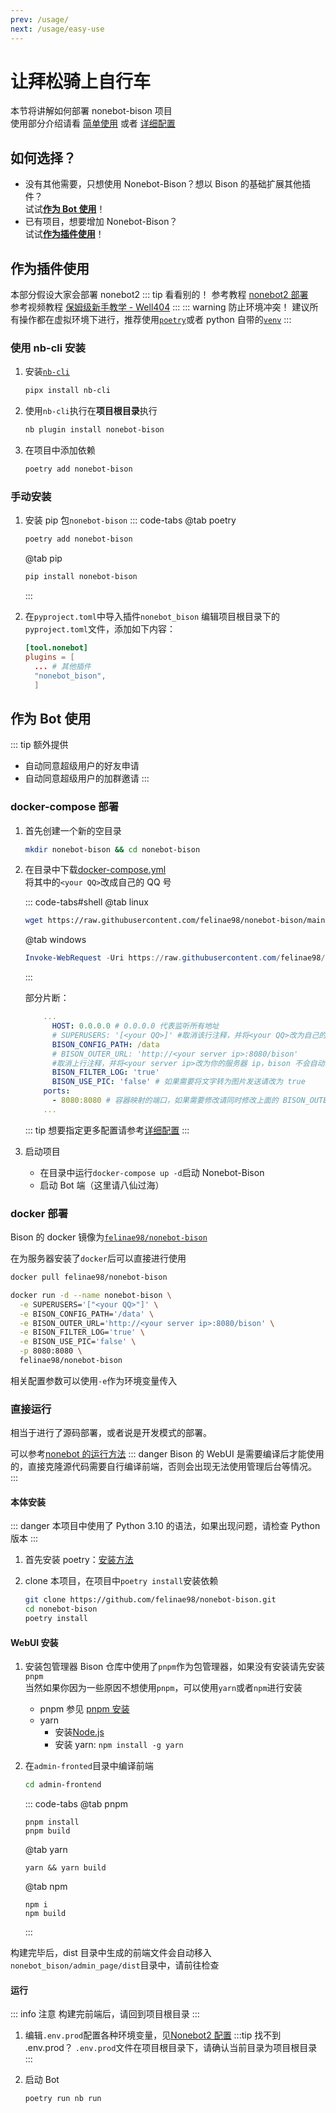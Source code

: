 ```yaml
---
prev: /usage/
next: /usage/easy-use
---
```


# 让拜松骑上自行车

本节将讲解如何部署 nonebot-bison 项目  
使用部分介绍请看 [简单使用](/usage/easy-use.md) 或者 [详细配置](/usage)

## 如何选择？

- 没有其他需要，只想使用 Nonebot-Bison？想以 Bison 的基础扩展其他插件？  
  试试[**作为 Bot 使用**](#作为-bot-使用)！
- 已有项目，想要增加 Nonebot-Bison？  
  试试[**作为插件使用**](#作为插件使用)！

## 作为插件使用

本部分假设大家会部署 nonebot2
::: tip 看看别的！
参考教程 [nonebot2 部署](https://v2.nonebot.dev/docs/quick-start)  
参考视频教程 [保姆级新手教学 - Well404](https://www.bilibili.com/video/BV1984y1b7JY)
:::
::: warning 防止环境冲突！
建议所有操作都在虚拟环境下进行，推荐使用[`poetry`](https://python-poetry.org/)或者 python 自带的[`venv`](https://docs.python.org/zh-cn/3/library/venv.html)
:::

### 使用 nb-cli 安装 <Badge type="tip" text="推荐" vertical="top" />

1. 安装[`nb-cli`](https://cli.nonebot.dev/docs/guide/installation)

   ```bash
   pipx install nb-cli
   ```

2. 使用`nb-cli`执行在**项目根目录**执行

   ```bash
   nb plugin install nonebot-bison
   ```

3. 在项目中添加依赖

   ```bash
   poetry add nonebot-bison
   ```

### 手动安装

1. 安装 pip 包`nonebot-bison`
   ::: code-tabs
   @tab poetry

   ```bash
   poetry add nonebot-bison
   ```

   @tab pip

   ```bash
   pip install nonebot-bison
   ```

   :::

2. 在`pyproject.toml`中导入插件`nonebot_bison`
   编辑项目根目录下的`pyproject.toml`文件，添加如下内容：

   ```toml
   [tool.nonebot]
   plugins = [
     ... # 其他插件
     "nonebot_bison",
     ]
   ```

## 作为 Bot 使用

::: tip 额外提供

- 自动同意超级用户的好友申请
- 自动同意超级用户的加群邀请
  :::

### docker-compose 部署 <Badge type="tip" text="推荐" vertical="top" />

1. 首先创建一个新的空目录

   ```bash
   mkdir nonebot-bison && cd nonebot-bison
   ```

2. 在目录中下载[docker-compose.yml](https://raw.githubusercontent.com/felinae98/nonebot-bison/main/docker-compose.yml)  
   将其中的`<your QQ>`改成自己的 QQ 号

   ::: code-tabs#shell
   @tab linux

   ```bash
   wget https://raw.githubusercontent.com/felinae98/nonebot-bison/main/docker-compose.yml
   ```

   @tab windows

   ```powershell
   Invoke-WebRequest -Uri https://raw.githubusercontent.com/felinae98/nonebot-bison/main/docker-compose.yml -OutFile docker-compose.yml
   ```

   :::

   部分片断：

   ```yml
       ...
         HOST: 0.0.0.0 # 0.0.0.0 代表监听所有地址
         # SUPERUSERS: '[<your QQ>]' #取消该行注释，并将<your QQ>改为自己的 QQ 号
         BISON_CONFIG_PATH: /data
         # BISON_OUTER_URL: 'http://<your server ip>:8080/bison'
         #取消上行注释，并将<your server ip>改为你的服务器 ip，bison 不会自动获取 ip
         BISON_FILTER_LOG: 'true'
         BISON_USE_PIC: 'false' # 如果需要将文字转为图片发送请改为 true
       ports:
         - 8080:8080 # 容器映射的端口，如果需要修改请同时修改上面的 BISON_OUTER_URL
       ...
   ```

   ::: tip
   想要指定更多配置请参考[详细配置](/usage#配置)
   :::

3. 启动项目
   - 在目录中运行`docker-compose up -d`启动 Nonebot-Bison
   - 启动 Bot 端（这里请八仙过海）

### docker 部署

Bison 的 docker 镜像为[`felinae98/nonebot-bison`](https://hub.docker.com/r/felinae98/nonebot-bison)

在为服务器安装了`docker`后可以直接进行使用

```bash
docker pull felinae98/nonebot-bison

docker run -d --name nonebot-bison \
  -e SUPERUSERS='["<your QQ>"]' \
  -e BISON_CONFIG_PATH='/data' \
  -e BISON_OUTER_URL='http://<your server ip>:8080/bison' \
  -e BISON_FILTER_LOG='true' \
  -e BISON_USE_PIC='false' \
  -p 8080:8080 \
  felinae98/nonebot-bison
```

相关配置参数可以使用`-e`作为环境变量传入

### 直接运行 <Badge type="warning" text="不推荐" vertical="top" />

相当于进行了源码部署，或者说是开发模式的部署。

可以参考[nonebot 的运行方法](https://nonebot.dev/docs/quick-start)
::: danger
Bison 的 WebUI 是需要编译后才能使用的，直接克隆源代码需要自行编译前端，否则会出现无法使用管理后台等情况。
:::

#### 本体安装

::: danger
本项目中使用了 Python 3.10 的语法，如果出现问题，请检查 Python 版本
:::

1. 首先安装 poetry：[安装方法](https://python-poetry.org/docs/#installation)
2. clone 本项目，在项目中`poetry install`安装依赖

   ```bash
   git clone https://github.com/felinae98/nonebot-bison.git
   cd nonebot-bison
   poetry install
   ```

#### WebUI 安装

1. 安装包管理器
   Bison 仓库中使用了`pnpm`作为包管理器，如果没有安装请先安装`pnpm`  
   当然如果你因为一些原因不想使用`pnpm`，可以使用`yarn`或者`npm`进行安装

   - pnpm
     参见 [pnpm 安装](https://pnpm.io/zh/installation)
   - yarn
     - 安装[Node.js](https://nodejs.org/en/download)
     - 安装 yarn: `npm install -g yarn`

2. 在`admin-fronted`目录中编译前端

   ```bash
   cd admin-frontend
   ```

   ::: code-tabs
   @tab pnpm

   ```shell
   pnpm install
   pnpm build
   ```

   @tab yarn

   ```shell
   yarn && yarn build
   ```

   @tab npm

   ```shell
   npm i
   npm build
   ```

   :::

构建完毕后，dist 目录中生成的前端文件会自动移入`nonebot_bison/admin_page/dist`目录中，请前往检查

#### 运行

::: info 注意
构建完前端后，请回到项目根目录
:::

1. 编辑`.env.prod`配置各种环境变量，见[Nonebot2 配置](https://v2.nonebot.dev/docs/appendices/config)
   :::tip 找不到 .env.prod？
   `.env.prod`文件在项目根目录下，请确认当前目录为项目根目录
   :::

2. 启动 Bot

   ```bash
   poetry run nb run
   ```
